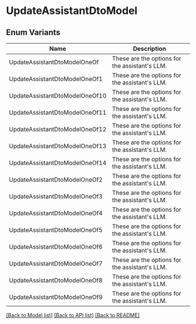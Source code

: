 # UpdateAssistantDtoModel

## Enum Variants

| Name | Description |
|---- | -----|
| UpdateAssistantDtoModelOneOf | These are the options for the assistant&#39;s LLM. |
| UpdateAssistantDtoModelOneOf1 | These are the options for the assistant&#39;s LLM. |
| UpdateAssistantDtoModelOneOf10 | These are the options for the assistant&#39;s LLM. |
| UpdateAssistantDtoModelOneOf11 | These are the options for the assistant&#39;s LLM. |
| UpdateAssistantDtoModelOneOf12 | These are the options for the assistant&#39;s LLM. |
| UpdateAssistantDtoModelOneOf13 | These are the options for the assistant&#39;s LLM. |
| UpdateAssistantDtoModelOneOf14 | These are the options for the assistant&#39;s LLM. |
| UpdateAssistantDtoModelOneOf2 | These are the options for the assistant&#39;s LLM. |
| UpdateAssistantDtoModelOneOf3 | These are the options for the assistant&#39;s LLM. |
| UpdateAssistantDtoModelOneOf4 | These are the options for the assistant&#39;s LLM. |
| UpdateAssistantDtoModelOneOf5 | These are the options for the assistant&#39;s LLM. |
| UpdateAssistantDtoModelOneOf6 | These are the options for the assistant&#39;s LLM. |
| UpdateAssistantDtoModelOneOf7 | These are the options for the assistant&#39;s LLM. |
| UpdateAssistantDtoModelOneOf8 | These are the options for the assistant&#39;s LLM. |
| UpdateAssistantDtoModelOneOf9 | These are the options for the assistant&#39;s LLM. |

[[Back to Model list]](../README.md#documentation-for-models) [[Back to API list]](../README.md#documentation-for-api-endpoints) [[Back to README]](../README.md)


